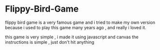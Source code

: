 # Flippy-Bird-Game
flippy bird game is a very famous game and i tried to make my own version because i used to play this game many years ago , and really i loved it.

this game is very simple , i made it using javascript and canvas
the instructions is simple , just don't hit anything 
